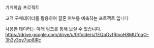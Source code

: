 기계학습 프로젝트

고객 구매데이터를 활용하여 결혼 여부를 예측하는 프로젝트 입니다

사용한 데이터는 아래 링크를 통해 보실 수 있습니다.
https://drive.google.com/drive/u/0/folders/1EQbDvfRmoH8MUfnqO-3h3y3qy7up8IRc
